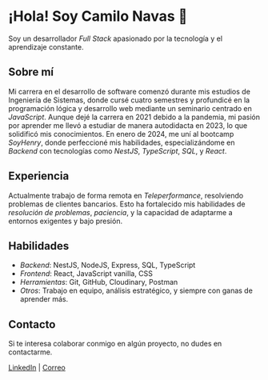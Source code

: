 # ¡Hola! Soy Camilo Navas 👋

Soy un desarrollador *Full Stack* apasionado por la tecnología y el aprendizaje constante.

## Sobre mí
Mi carrera en el desarrollo de software comenzó durante mis estudios de Ingeniería de Sistemas, donde cursé cuatro semestres y profundicé en la programación lógica y desarrollo web mediante un seminario centrado en *JavaScript*. Aunque dejé la carrera en 2021 debido a la pandemia, mi pasión por aprender me llevó a estudiar de manera autodidacta en 2023, lo que solidificó mis conocimientos. En enero de 2024, me uní al bootcamp *SoyHenry*, donde perfeccioné mis habilidades, especializándome en *Backend* con tecnologías como *NestJS*, *TypeScript*, *SQL*, y *React*.

## Experiencia
Actualmente trabajo de forma remota en *Teleperformance*, resolviendo problemas de clientes bancarios. Esto ha fortalecido mis habilidades de *resolución de problemas*, *paciencia*, y la capacidad de adaptarme a entornos exigentes y bajo presión.

## Habilidades
- *Backend*: NestJS, NodeJS, Express, SQL, TypeScript
- *Frontend*: React, JavaScript vanilla, CSS
- *Herramientas*: Git, GitHub, Cloudinary, Postman
- *Otros*: Trabajo en equipo, análisis estratégico, y siempre con ganas de aprender más.

## Contacto
Si te interesa colaborar conmigo en algún proyecto, no dudes en contactarme.

[LinkedIn](https://www.linkedin.com/in/camilo-navas-0b4362217/) | [Correo](mailto:navasochoa@hotmail.com)
